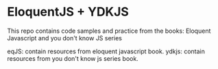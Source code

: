 # EloquentJS + YDKJS

This repo contains code samples and practice from the books: Eloquent Javascript and you don't know JS series

eqJS: contain resources from eloquent javascript book.
ydkjs: contain resources from you don't know js series book.